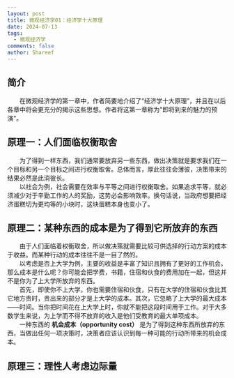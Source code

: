 ```yaml
---
layout: post
title: 微观经济学01：经济学十大原理
date: 2024-07-13
tags:
  - 微观经济学
comments: false
author: Shareef
---
```


## 简介
&emsp;&emsp;在微观经济学的第一章中，作者简要地介绍了“经济学十大原理”，并且在以后各章中将会更充分的揭示这些思想。作者将这第一章称为"即将到来的魅力的预演"。
<!-- more -->
## 原理一：人们面临权衡取舍
&emsp;&emsp;为了得到一样东西，我们通常要放弃另一些东西，做出决策就是要求我们在一个目标和另一个目标之间进行权衡取舍。总体而言，厚此往往会薄彼，决策带来的结果必然是此消彼长。<br>&emsp;&emsp;以社会为例，社会需要在效率与平等之间进行权衡取舍。如果追求平等，就必须减少对于辛勤工作的人的奖励，这势必会影响效率。换句话说，当政府想要把经济蛋糕切为更均等的小块时，这块蛋糕本身也变小了。
## 原理二：某种东西的成本是为了得到它所放弃的东西
&emsp;&emsp;由于人们面临着权衡取舍，所以做决策就需要比较可供选择的行动方案的成本于收益。而某种行动的成本往往不是一目了然的。<br>&emsp;&emsp;以考虑是否上大学为例，主要的收益是丰富了知识且拥有了更好的工作机会。那么成本是什么呢？你可能会把学费，书籍，住宿和伙食的费用加在一起，但这并不是你为了上大学所放弃的东西。<br>&emsp;&emsp;首先，即使你不上大学，你也需要住宿和伙食，只有在大学的住宿和伙食比其它地方贵时，贵出来的部分才是上大学的成本。其次，它忽略了上大学的最大成本——时间。当你把时间花在上大学上时，你就不能把这段时间用于工作。对于大多数学生来说，为上学而不得不放弃的收入是他们受教育的最大单项成本。<br>&emsp;&emsp;一种东西的 **机会成本（opportunity cost）** 是为了得到这种东西所放弃的东西，当做出任何一项决策时，决策者应该认识到每一种可能的行动所带来的机会成本。
## 原理三：理性人考虑边际量
&emsp;&emsp;
